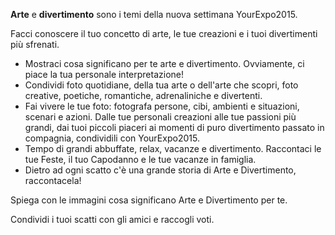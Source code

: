 **Arte** e **divertimento** sono i temi della nuova settimana YourExpo2015.

Facci conoscere il tuo concetto di arte, le tue creazioni e i tuoi divertimenti più sfrenati.

* Mostraci cosa significano per te arte e divertimento. Ovviamente, ci piace la tua personale interpretazione! 
* Condividi foto quotidiane, della tua arte o dell'arte che scopri, foto creative, poetiche, romantiche, adrenaliniche e divertenti.
* Fai vivere le tue foto: fotografa persone, cibi, ambienti e situazioni, scenari e azioni. Dalle tue personali creazioni alle tue passioni più grandi, dai tuoi piccoli piaceri ai momenti di puro divertimento passato in compagnia, condividili con YourExpo2015.
* Tempo di grandi abbuffate, relax, vacanze e divertimento. Raccontaci le tue Feste, il tuo Capodanno e le tue vacanze in famiglia. 
* Dietro ad ogni scatto c'è una grande storia di Arte e Divertimento, raccontacela!

Spiega con le immagini cosa significano Arte e Divertimento per te. 

Condividi i tuoi scatti con gli amici e raccogli voti.